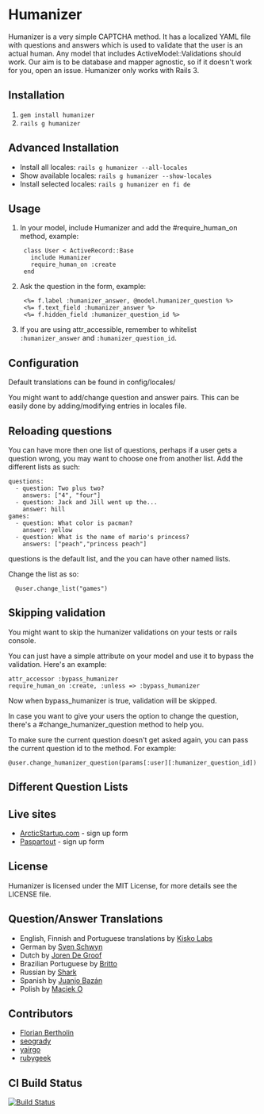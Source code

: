 # Humanizer

Humanizer is a very simple CAPTCHA method. It has a localized YAML file with questions and answers which is used to validate that the user is an actual human. Any model that includes ActiveModel::Validations should work. Our aim is to be database and mapper agnostic, so if it doesn't work for you, open an issue. Humanizer only works with Rails 3.

## Installation

1. `gem install humanizer`
2. `rails g humanizer`

## Advanced Installation

* Install all locales: `rails g humanizer --all-locales`
* Show available locales: `rails g humanizer --show-locales`
* Install selected locales: `rails g humanizer en fi de`

## Usage

1. In your model, include Humanizer and add the #require_human_on method, example:

        class User < ActiveRecord::Base
          include Humanizer
          require_human_on :create
        end

2. Ask the question in the form, example:

        <%= f.label :humanizer_answer, @model.humanizer_question %>
        <%= f.text_field :humanizer_answer %>
        <%= f.hidden_field :humanizer_question_id %>

3. If you are using attr_accessible, remember to whitelist `:humanizer_answer` and `:humanizer_question_id`.

## Configuration

Default translations can be found in config/locales/

You might want to add/change question and answer pairs. This can be easily done by adding/modifying entries in locales file.

## Reloading questions

You can have more then one list of questions, perhaps if a user gets a question wrong, you may want to choose one from another list. Add the different lists as such:

    questions:
      - question: Two plus two?
        answers: ["4", "four"]
      - question: Jack and Jill went up the...
        answer: hill
    games:
      - question: What color is pacman?
        answer: yellow
      - question: What is the name of mario's princess?
        answers: ["peach","princess peach"]

questions is the default list, and the you can have other named lists.

Change the list as so:

      @user.change_list("games")

## Skipping validation

You might want to skip the humanizer validations on your tests or rails console.

You can just have a simple attribute on your model and use it to bypass the validation. Here's an example:

    attr_accessor :bypass_humanizer
    require_human_on :create, :unless => :bypass_humanizer

Now when bypass_humanizer is true, validation will be skipped.

In case you want to give your users the option to change the question, there's a #change_humanizer_question method to help you.

To make sure the current question doesn't get asked again, you can pass the current question id to the method. For example:

    @user.change_humanizer_question(params[:user][:humanizer_question_id])
## Different Question Lists
          
## Live sites

* [ArcticStartup.com](http://arcticstartup.com/) - sign up form
* [Paspartout](http://paspartout.com/) - sign up form

## License

Humanizer is licensed under the MIT License, for more details see the LICENSE file.

## Question/Answer Translations

* English, Finnish and Portuguese translations by [Kisko Labs](http://kiskolabs.com/)
* German by [Sven Schwyn](http://github.com/svoop)
* Dutch by [Joren De Groof](http://github.com/joren)
* Brazilian Portuguese by [Britto](http://github.com/britto)
* Russian by [Shark](http://github.com/Serheo)
* Spanish by [Juanjo Bazán](https://github.com/xuanxu)
* Polish by [Maciek O](https://github.com/ohaleck)

## Contributors

* [Florian Bertholin](https://github.com/Arkan)
* [seogrady](https://github.com/seogrady)
* [yairgo](https://github.com/yairgo)
* [rubygeek](https://github.com/rubygeek)

## CI Build Status

[![Build Status](http://travis-ci.org/kiskolabs/humanizer.png)](http://travis-ci.org/kiskolabs/humanizer)
